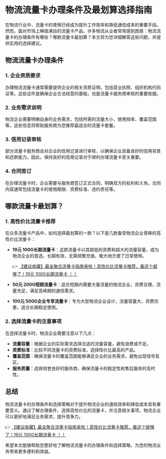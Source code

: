 # 物流流量卡办理条件及最划算选择指南

在物流行业中，流量卡的使用已经成为提升工作效率和降低通信成本的重要手段。然而，面对市场上琳琅满目的流量卡产品，许多物流从业者常常感到困惑：物流流量卡的办理条件有哪些？哪款流量卡最划算？本文将为您详细解答这些问题，并提供实用的选择建议。

## 物流流量卡办理条件

### 1. 企业资质要求
办理物流流量卡通常需要提供企业的相关资质证明，包括营业执照、组织机构代码证等。这些证件是确保企业合法经营的基础，也是流量卡服务商审核的重要依据。

### 2. 业务需求说明
物流企业需要明确自身的业务需求，包括所需的流量大小、使用频率、覆盖范围等。这些信息将帮助服务商为您推荐最适合的流量卡套餐。

### 3. 信用记录审核
部分流量卡服务商会对企业的信用记录进行审核，以确保企业具备良好的信用背景和还款能力。因此，保持良好的信用记录对于顺利办理流量卡至关重要。

### 4. 合同签订
在办理流量卡时，企业需要与服务商签订正式合同，明确双方的权利和义务。合同内容通常包括流量卡的使用期限、资费标准、违约责任等。

## 哪款流量卡最划算？

### 1. 高性价比流量卡推荐
在众多流量卡产品中，如何选择最划算的一款？以下是几款备受物流企业青睐的高性价比流量卡：

- **19元 100G长期流量卡**：这款流量卡以其超低的资费和超大的流量容量，成为物流企业的首选。长期有效，无需频繁充值，极大地方便了日常使用。
  
  👉 [【建议收藏】最全聚合流量卡指南来啦！高性价比流量卡推荐，看这个就够了！19元 100G长期流量卡 ！！](https://bit.ly/Liuliangka)

- **50元 200G短期流量卡**：适合短期内需要大量流量的物流企业，资费合理，流量充足，满足高峰期的通信需求。

- **100元 500G企业专享流量卡**：专为大型物流企业设计，流量容量大，资费优惠，适合长期稳定使用。

### 2. 选择流量卡的注意事项
在选择流量卡时，物流企业需要注意以下几点：

- **流量容量**：根据企业的实际需求选择合适的流量容量，避免浪费或不足。
- **资费标准**：比较不同流量卡的资费标准，选择性价比最高的产品。
- **覆盖范围**：确保流量卡的覆盖范围能够满足企业的业务需求，避免出现信号盲区。
- **服务质量**：选择信誉良好的服务商，确保流量卡的稳定性和售后服务的及时性。

## 总结

物流流量卡的办理条件和选择策略对于提升物流企业的通信效率和降低成本具有重要意义。通过了解办理条件、选择高性价比的流量卡，并注意相关事项，物流企业可以更好地满足业务需求，提升竞争力。

👉 [【建议收藏】最全聚合流量卡指南来啦！高性价比流量卡推荐，看这个就够了！19元 100G长期流量卡 ！！](https://bit.ly/Liuliangka)

希望本文能够帮助您更好地了解物流流量卡的办理条件和选择策略，为您的物流业务带来更多便利和效益。